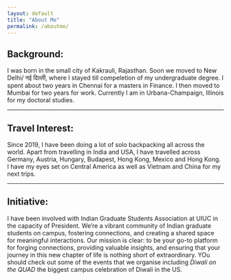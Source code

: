 ```yaml
---
layout: default  
title: "About Me"  
permalink: /aboutme/  
---
```


## Background:  
I was born in the small city of Kakrauli, Rajasthan. Soon we moved to New Delhi/ नई दिल्ली, where I stayed till compeletion of my undergraduate degree. I spent about two years in Chennai for a masters in Finance. I then moved to Mumbai for two years for work. Currently I am in Urbana-Champaign, Illinois for my doctoral studies.

---

## Travel Interest:  

Since 2019, I have been doing a lot of solo backpacking all across the world. Apart from travelling in India and USA, I have travelled across Germany, Austria, Hungary, Budapest, Hong Kong, Mexico and Hong Kong.
I have my eyes set on Central America as well as Vietnam and China for my next trips.
  

---

## Initiative:  
I have been involved with Indian Graduate Students Association at UIUC in the capacity of President. We’re a vibrant community of Indian graduate students on campus, fostering connections, and creating a shared space for meaningful interactions. Our mission is clear: to be your go-to platform for forging connections, providing valuable insights, and ensuring that your journey in this new chapter of life is nothing short of extraordinary.
YOu should check out some of the events that we organise including _Diwali on the QUAD_ the biggest campus celebration of Diwali in the US.

